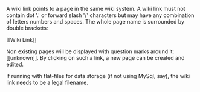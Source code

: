 A wiki link points to a page in the same wiki system. A wiki link must not contain dot '.' or forward slash '/' characters but may have any combination of letters numbers and spaces. The whole page name is surrounded by double brackets:

 [[Wiki Link]]

Non existing pages will be displayed with question marks around it: [[unknown]]. By clicking on such a link, a new page can be created and edited.

If running with flat-files for data storage (if not using MySql, say), the wiki link needs to be a legal filename.
